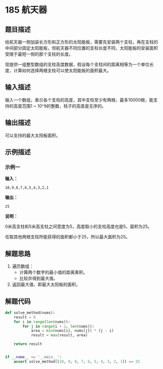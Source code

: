 # 185 航天器

## 题目描述

给航天器一侧加装长方形和正方形的太阳能板，需要先安装两个支柱，再在支柱的中间部分固定太阳能板，但航天器不同位置的支柱长度不同，太阳能板的安装面积受限于最短一侧的那个支柱的长度。

现提供一组整型数组的支柱高度数据，假设每个支柱间的距离相等为一个单位长度，计算如何选择两根支柱可以使太阳能板的面积最大。

## 输入描述

输入一个数组，表示各个支柱的高度，其中支柱至少有两根，最多10000根，能支持的高度范围1 \~ 10^9的整数，柱子的高度是无序的。

## 输出描述

可以支持的最大太阳板面积。   

## 示例描述

### 示例一

**输入：**

```text
10,9,8,7,6,5,4,3,2,1
```

**输出：**

```text
25
```

**说明：**  

0米高支柱和5米高支柱之间宽度为5，高度取小的支柱高度也是5，面积为25。

任取其他两根支柱所能获得的面积都小于25，所以最大面积为25。

## 解题思路

1. 遍历数组：
    - 计算两个数字的最小值的距离乘积。
    - 比较并得到最大值。
2. 返回最大值，即最大太阳板的面积。    

## 解题代码

```python
def solve_method(nums):
    result = 0
    for i in range(len(nums)):
        for j in range(i + 1, len(nums)):
            area = min(nums[i], nums[j]) * (j - i)
            result = max(result, area)

    return result


if __name__ == '__main__':
    assert solve_method([10, 9, 8, 7, 6, 5, 4, 3, 2, 1]) == 25
```

